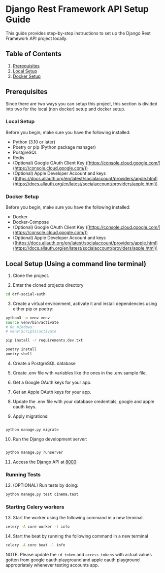# Django Rest Framework API Setup Guide

This guide provides step-by-step instructions to set up the Django Rest Framework API project locally. 

## Table of Contents

1. [Prerequisites](#prerequisites)
2. [Local Setup](#local-setup)
3. [Docker Setup](#docker-setup)

## Prerequisites
Since there are two ways you can setup this project, this section is divided into two for the local (non docker) setup and docker setup.

### Local Setup
Before you begin, make sure you have the following installed:

- Python (3.10 or later)
- Poetry or pip (Python package manager)
- PostgreSQL
- Redis
- (Optional) Google OAuth Client Key ([https://console.cloud.google.com/](https://console.cloud.google.com/))
- (Optional) Apple Developer Account and keys ([https://docs.allauth.org/en/latest/socialaccount/providers/apple.html](https://docs.allauth.org/en/latest/socialaccount/providers/apple.html))


### Docker Setup
Before you begin, make sure you have the following installed:

- Docker
- Docker-Compose
- (Optional) Google OAuth Client Key ([https://console.cloud.google.com/](https://console.cloud.google.com/))
- (Optional) Apple Developer Account and keys ([https://docs.allauth.org/en/latest/socialaccount/providers/apple.html](https://docs.allauth.org/en/latest/socialaccount/providers/apple.html))

## Local Setup (Using a command line terminal)

1. Clone the project.

2. Enter the cloned projects directory
```bash
cd drf-social-auth
```

3. Create a virtual environment, activate it and install dependencies using either pip or poetry:

```bash title="using pip"
python3 -m venv venv
source venv/bin/activate  
# On Windows: 
# venv\Scripts\activate

pip install -r requirements.dev.txt
```

```bash title="using poetry"
poetry install
poetry shell
```

4. Create a PostgreSQL database

5. Create .env file with variables like the ones in the .env.sample file.

6. Get a Google OAuth keys for your app.

7. Get an Apple OAuth keys for your app.

8. Update the .env file with your database credentials, google and apple oauth keys.


9. Apply migrations:

```bash

python manage.py migrate
```

10. Run the Django development server:

```bash

python manage.py runserver
```

11. Access the Django API at [8000](http://localhost:8000)

### Running Tests

12. (OPTIONAL) Run tests by doing:
```bash
python manage.py test cinema.test
```
### Starting Celery workers

13. Start the worker using the following command in a new terminal.
```bash
celery -A core worker -l info
```

14. Start the beat by running the following command in a new terminal 
```bash
celery -A core beat -l info
```

NOTE: Please update the `id_token` and `access_tokens` with actual values gotten from google oauth playground and apple oauth playground appropriately whenever testing accounts app.

